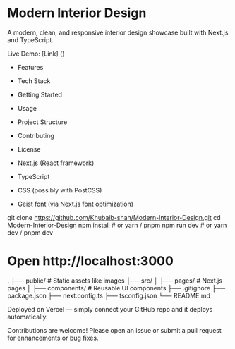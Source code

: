 # Modern Interior Design

A modern, clean, and responsive interior design showcase built with Next.js and TypeScript.

Live Demo: [Link] ()

- Features
- Tech Stack
- Getting Started
- Usage
- Project Structure
- Contributing
- License

- Next.js (React framework)
- TypeScript
- CSS (possibly with PostCSS)
- Geist font (via Next.js font optimization)

git clone https://github.com/Khubaib-shah/Modern-Interior-Design.git
cd Modern-Interior-Design
npm install     # or yarn / pnpm
npm run dev     # or yarn dev / pnpm dev
# Open http://localhost:3000

.
├── public/               # Static assets like images
├── src/
│   ├── pages/            # Next.js pages
│   ├── components/       # Reusable UI components
├── .gitignore
├── package.json
├── next.config.ts
├── tsconfig.json
└── README.md

Deployed on Vercel — simply connect your GitHub repo and it deploys automatically.


Contributions are welcome! Please open an issue or submit a pull request for enhancements or bug fixes.


